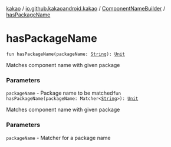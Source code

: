 [kakao](../../index.md) / [io.github.kakaoandroid.kakao](../index.md) / [ComponentNameBuilder](index.md) / [hasPackageName](./has-package-name.md)

# hasPackageName

`fun hasPackageName(packageName: `[`String`](https://kotlinlang.org/api/latest/jvm/stdlib/kotlin/-string/index.html)`): `[`Unit`](https://kotlinlang.org/api/latest/jvm/stdlib/kotlin/-unit/index.html)

Matches component name with given package

### Parameters

`packageName` - Package name to be matched`fun hasPackageName(packageName: Matcher<`[`String`](https://kotlinlang.org/api/latest/jvm/stdlib/kotlin/-string/index.html)`>): `[`Unit`](https://kotlinlang.org/api/latest/jvm/stdlib/kotlin/-unit/index.html)

Matches component name with given package

### Parameters

`packageName` - Matcher for a package name